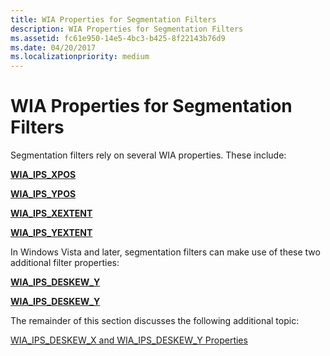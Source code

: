```yaml
---
title: WIA Properties for Segmentation Filters
description: WIA Properties for Segmentation Filters
ms.assetid: fc61e950-14e5-4bc3-b425-8f22143b76d9
ms.date: 04/20/2017
ms.localizationpriority: medium
---
```


# WIA Properties for Segmentation Filters





Segmentation filters rely on several WIA properties. These include:

[**WIA\_IPS\_XPOS**](https://msdn.microsoft.com/library/windows/hardware/ff552663)

[**WIA\_IPS\_YPOS**](https://msdn.microsoft.com/library/windows/hardware/ff552671)

[**WIA\_IPS\_XEXTENT**](https://msdn.microsoft.com/library/windows/hardware/ff552661)

[**WIA\_IPS\_YEXTENT**](https://msdn.microsoft.com/library/windows/hardware/ff552669)

In Windows Vista and later, segmentation filters can make use of these two additional filter properties:

[**WIA\_IPS\_DESKEW\_Y**](https://msdn.microsoft.com/library/windows/hardware/ff552587)

[**WIA\_IPS\_DESKEW\_Y**](https://msdn.microsoft.com/library/windows/hardware/ff552587)

The remainder of this section discusses the following additional topic:

[WIA\_IPS\_DESKEW\_X and WIA\_IPS\_DESKEW\_Y Properties](wia-ips-deskew-x-and-wia-ips-deskew-y-properties.md)

 

 




